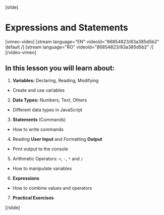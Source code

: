 [slide]

# Expressions and Statements

[vimeo-video]
[stream language="EN" videoId="86854823/83a385d5b2" default /]
[stream language="RO" videoId="86854823/83a385d5b2"  /]
[/video-vimeo]

## In this lesson you will learn about:

1. **Variables:** Declaring, Reading, Modifying

* Create and use variables

2. **Data Types:** Numbers, Text, Others

* Different data types in JavaScript

3. **Statements** \(Commands\)

* How to write commands

4. Reading **User Input** and Formatting **Output**

* Print output to the console

5. Arithmetic Operators: `+`, `-`, `*` and `/`

* How to manipulate variables

6. **Expressions**

* How to combine values and operators

7. **Practical Exercises**

[/slide]